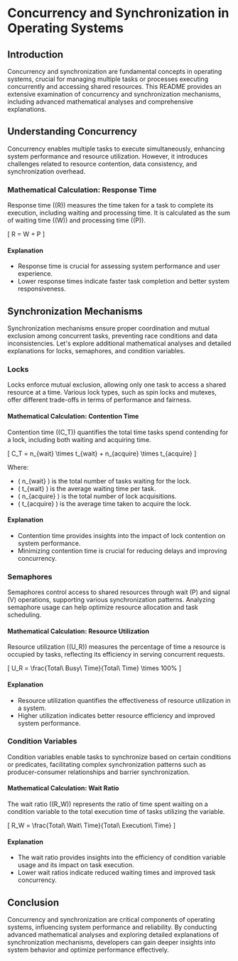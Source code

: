 # Concurrency and Synchronization in Operating Systems

## Introduction

Concurrency and synchronization are fundamental concepts in operating systems, crucial for managing multiple tasks or processes executing concurrently and accessing shared resources. This README provides an extensive examination of concurrency and synchronization mechanisms, including advanced mathematical analyses and comprehensive explanations.

## Understanding Concurrency

Concurrency enables multiple tasks to execute simultaneously, enhancing system performance and resource utilization. However, it introduces challenges related to resource contention, data consistency, and synchronization overhead.

### Mathematical Calculation: Response Time

Response time (\(R\)) measures the time taken for a task to complete its execution, including waiting and processing time. It is calculated as the sum of waiting time (\(W\)) and processing time (\(P\)).

\[ R = W + P \]

#### Explanation

- Response time is crucial for assessing system performance and user experience.
- Lower response times indicate faster task completion and better system responsiveness.

## Synchronization Mechanisms

Synchronization mechanisms ensure proper coordination and mutual exclusion among concurrent tasks, preventing race conditions and data inconsistencies. Let's explore additional mathematical analyses and detailed explanations for locks, semaphores, and condition variables.

### Locks

Locks enforce mutual exclusion, allowing only one task to access a shared resource at a time. Various lock types, such as spin locks and mutexes, offer different trade-offs in terms of performance and fairness.

#### Mathematical Calculation: Contention Time

Contention time (\(C_T\)) quantifies the total time tasks spend contending for a lock, including both waiting and acquiring time.

\[ C_T = n_{wait} \times t_{wait} + n_{acquire} \times t_{acquire} \]

Where:
- \( n_{wait} \) is the total number of tasks waiting for the lock.
- \( t_{wait} \) is the average waiting time per task.
- \( n_{acquire} \) is the total number of lock acquisitions.
- \( t_{acquire} \) is the average time taken to acquire the lock.

#### Explanation

- Contention time provides insights into the impact of lock contention on system performance.
- Minimizing contention time is crucial for reducing delays and improving concurrency.

### Semaphores

Semaphores control access to shared resources through wait (P) and signal (V) operations, supporting various synchronization patterns. Analyzing semaphore usage can help optimize resource allocation and task scheduling.

#### Mathematical Calculation: Resource Utilization

Resource utilization (\(U_R\)) measures the percentage of time a resource is occupied by tasks, reflecting its efficiency in serving concurrent requests.

\[ U_R = \frac{Total\ Busy\ Time}{Total\ Time} \times 100\% \]

#### Explanation

- Resource utilization quantifies the effectiveness of resource utilization in a system.
- Higher utilization indicates better resource efficiency and improved system performance.

### Condition Variables

Condition variables enable tasks to synchronize based on certain conditions or predicates, facilitating complex synchronization patterns such as producer-consumer relationships and barrier synchronization.

#### Mathematical Calculation: Wait Ratio

The wait ratio (\(R_W\)) represents the ratio of time spent waiting on a condition variable to the total execution time of tasks utilizing the variable.

\[ R_W = \frac{Total\ Wait\ Time}{Total\ Execution\ Time} \]

#### Explanation

- The wait ratio provides insights into the efficiency of condition variable usage and its impact on task execution.
- Lower wait ratios indicate reduced waiting times and improved task concurrency.

## Conclusion

Concurrency and synchronization are critical components of operating systems, influencing system performance and reliability. By conducting advanced mathematical analyses and exploring detailed explanations of synchronization mechanisms, developers can gain deeper insights into system behavior and optimize performance effectively.